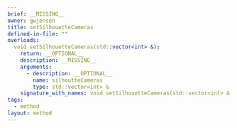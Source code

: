 ```yaml
---
brief: __MISSING__
owner: gwjensen
title: setSilhouetteCameras
defined-in-file: ""
overloads:
  void setSilhouetteCameras(std::vector<int> &):
    return: __OPTIONAL__
    description: __MISSING__
    arguments:
      - description: __OPTIONAL__
        name: silhoutteCameras
        type: std::vector<int> &
    signature_with_names: void setSilhouetteCameras(std::vector<int> & silhoutteCameras)
tags:
  - method
layout: method
---
```

